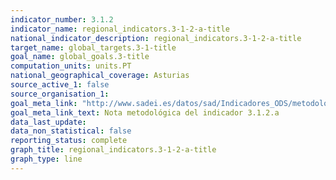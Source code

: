 ```yaml
---
indicator_number: 3.1.2
indicator_name: regional_indicators.3-1-2-a-title
national_indicator_description: regional_indicators.3-1-2-a-title
target_name: global_targets.3-1-title
goal_name: global_goals.3-title
computation_units: units.PT
national_geographical_coverage: Asturias
source_active_1: false
source_organisation_1:  
goal_meta_link: "http://www.sadei.es/datos/sad/Indicadores_ODS/metodologia/3.1.2.a.pdf"
goal_meta_link_text: Nota metodológica del indicador 3.1.2.a
data_last_update:  
data_non_statistical: false
reporting_status: complete
graph_title: regional_indicators.3-1-2-a-title
graph_type: line
---
```

